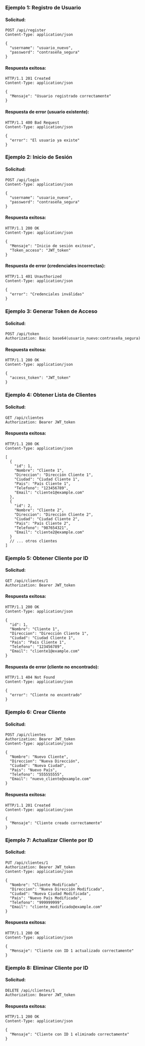 ### Ejemplo 1: Registro de Usuario

#### Solicitud:
```http
POST /api/register
Content-Type: application/json

{
  "username": "usuario_nuevo",
  "password": "contraseña_segura"
}
```

#### Respuesta exitosa:
```http
HTTP/1.1 201 Created
Content-Type: application/json

{
  "Mensaje": "Usuario registrado correctamente"
}
```

#### Respuesta de error (usuario existente):
```http
HTTP/1.1 400 Bad Request
Content-Type: application/json

{
  "error": "El usuario ya existe"
}
```

### Ejemplo 2: Inicio de Sesión

#### Solicitud:
```http
POST /api/login
Content-Type: application/json

{
  "username": "usuario_nuevo",
  "password": "contraseña_segura"
}
```

#### Respuesta exitosa:
```http
HTTP/1.1 200 OK
Content-Type: application/json

{
  "Mensaje": "Inicio de sesión exitoso",
  "Token_acceso": "JWT_token"
}
```

#### Respuesta de error (credenciales incorrectas):
```http
HTTP/1.1 401 Unauthorized
Content-Type: application/json

{
  "error": "Credenciales inválidas"
}
```

### Ejemplo 3: Generar Token de Acceso

#### Solicitud:
```http
POST /api/token
Authorization: Basic base64(usuario_nuevo:contraseña_segura)
```

#### Respuesta exitosa:
```http
HTTP/1.1 200 OK
Content-Type: application/json

{
  "access_token": "JWT_token"
}
```

### Ejemplo 4: Obtener Lista de Clientes

#### Solicitud:
```http
GET /api/clientes
Authorization: Bearer JWT_token
```

#### Respuesta exitosa:
```http
HTTP/1.1 200 OK
Content-Type: application/json

[
  {
    "id": 1,
    "Nombre": "Cliente 1",
    "Direccion": "Dirección Cliente 1",
    "Ciudad": "Ciudad Cliente 1",
    "Pais": "País Cliente 1",
    "Telefono": "123456789",
    "Email": "cliente1@example.com"
  },
  {
    "id": 2,
    "Nombre": "Cliente 2",
    "Direccion": "Dirección Cliente 2",
    "Ciudad": "Ciudad Cliente 2",
    "Pais": "País Cliente 2",
    "Telefono": "987654321",
    "Email": "cliente2@example.com"
  }
  // ... otros clientes
]
```

### Ejemplo 5: Obtener Cliente por ID

#### Solicitud:
```http
GET /api/clientes/1
Authorization: Bearer JWT_token
```

#### Respuesta exitosa:
```http
HTTP/1.1 200 OK
Content-Type: application/json

{
  "id": 1,
  "Nombre": "Cliente 1",
  "Direccion": "Dirección Cliente 1",
  "Ciudad": "Ciudad Cliente 1",
  "Pais": "País Cliente 1",
  "Telefono": "123456789",
  "Email": "cliente1@example.com"
}
```

#### Respuesta de error (cliente no encontrado):
```http
HTTP/1.1 404 Not Found
Content-Type: application/json

{
  "error": "Cliente no encontrado"
}
```

### Ejemplo 6: Crear Cliente

#### Solicitud:
```http
POST /api/clientes
Authorization: Bearer JWT_token
Content-Type: application/json

{
  "Nombre": "Nuevo Cliente",
  "Direccion": "Nueva Dirección",
  "Ciudad": "Nueva Ciudad",
  "Pais": "Nuevo País",
  "Telefono": "555555555",
  "Email": "nuevo_cliente@example.com"
}
```

#### Respuesta exitosa:
```http
HTTP/1.1 201 Created
Content-Type: application/json

{
  "Mensaje": "Cliente creado correctamente"
}
```

### Ejemplo 7: Actualizar Cliente por ID

#### Solicitud:
```http
PUT /api/clientes/1
Authorization: Bearer JWT_token
Content-Type: application/json

{
  "Nombre": "Cliente Modificado",
  "Direccion": "Nueva Dirección Modificada",
  "Ciudad": "Nueva Ciudad Modificada",
  "Pais": "Nuevo País Modificado",
  "Telefono": "999999999",
  "Email": "cliente_modificado@example.com"
}
```

#### Respuesta exitosa:
```http
HTTP/1.1 200 OK
Content-Type: application/json

{
  "Mensaje": "Cliente con ID 1 actualizado correctamente"
}
```

### Ejemplo 8: Eliminar Cliente por ID

#### Solicitud:
```http
DELETE /api/clientes/1
Authorization: Bearer JWT_token
```

#### Respuesta exitosa:
```http
HTTP/1.1 200 OK
Content-Type: application/json

{
  "Mensaje": "Cliente con ID 1 eliminado correctamente"
}
```